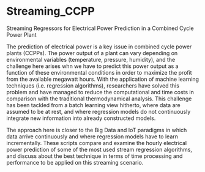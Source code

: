 # Streaming_CCPP
Streaming Regressors for Electrical Power Prediction in a Combined Cycle Power Plant

The prediction of electrical power is a key issue in combined cycle power plants (CCPPs). The power output of a plant can vary depending on environmental variables (temperature, pressure, humidity), and the challenge here arises whn we have to predict this power output as a function of these environmental conditions in order to maximize the profit from the available megawatt hours. With the application of machine learning techniques (i.e. regression algorithms), researchers have solved this problem and have managed to reduce the computational and time costs in comparison with the traditional thermodynamical analysis. This challenge has been tackled from a batch learning view hitherto, where data are assumed to be at rest, and where regression models do not continuously integrate new information into already constructed models. 

The approach here is closer to the Big Data and IoT paradigms in which data arrive continuously and where regression models have to learn incrementally. These scripts compare and examine the hourly electrical power prediction of some of the most used stream regression algorithms, and discuss about the best technique in terms of time processing and performance to be applied on this streaming scenario.
